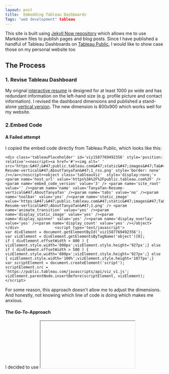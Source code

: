 ```yaml
---
layout: post
title:  Embedding Tableau Dashboards
Tags: "web development" tableau
---
```


This site is built using [Jekyll Now repository](https://github.com/barryclark/jekyll-now) which allows me to use Markdown files to publish pages and blog posts. Since I have published a handful of Tableau Dashboards on [Tableau Public](https://public.tableau.com/profile/tanya.t3433#!/), I would like to show case those on my personal website too

## The Process

### 1. Revise Tableau Dashboard 

My orignal [interactive resume](https://public.tableau.com/views/TanyaTan-Resume/AboutTanyaTan?:retry=yes&:display_count=y&publish=yes&:origin=viz_share_link) is designed for at least 1000 px wide and has redundant information on the left-hand size (e.g. profile picture and contact information). I revised the dashboard dimensions and published a stand-alone [vertical version](https://public.tableau.com/profile/tanya.t3433#!/vizhome/TanyaTan-Resume-vertical/AboutTanyaTan). The new dimension is 800x900 which works well for my website. 

### 2.Embed Code

#### A Failed attempt

I copied the embed code directly from Tableau Public, which looks like this: 

```
<div class='tableauPlaceholder' id='viz1587769492356' style='position: relative'><noscript><a href='#'><img alt=' ' src='https:&#47;&#47;public.tableau.com&#47;static&#47;images&#47;Ta&#47;TanyaTan-Resume-vertical&#47;AboutTanyaTan&#47;1_rss.png' style='border: none' /></a></noscript><object class='tableauViz'  style='display:none;'><param name='host_url' value='https%3A%2F%2Fpublic.tableau.com%2F' /> <param name='embed_code_version' value='3' /> <param name='site_root' value='' /><param name='name' value='TanyaTan-Resume-vertical&#47;AboutTanyaTan' /><param name='tabs' value='no' /><param name='toolbar' value='yes' /><param name='static_image' value='https:&#47;&#47;public.tableau.com&#47;static&#47;images&#47;Ta&#47;TanyaTan-Resume-vertical&#47;AboutTanyaTan&#47;1.png' /> <param name='animate_transition' value='yes' /><param name='display_static_image' value='yes' /><param name='display_spinner' value='yes' /><param name='display_overlay' value='yes' /><param name='display_count' value='yes' /></object></div>                <script type='text/javascript'>                    var divElement = document.getElementById('viz1587769492356');                    var vizElement = divElement.getElementsByTagName('object')[0];                    if ( divElement.offsetWidth > 800 ) { vizElement.style.width='800px';vizElement.style.height='927px';} else if ( divElement.offsetWidth > 500 ) { vizElement.style.width='800px';vizElement.style.height='927px';} else { vizElement.style.width='100%';vizElement.style.height='1077px';}                     var scriptElement = document.createElement('script');                    scriptElement.src = 'https://public.tableau.com/javascripts/api/viz_v1.js';                    vizElement.parentNode.insertBefore(scriptElement, vizElement);                </script>

```
For some reason, this approach doesn't allow me to adjust the dimensions. And honestly, not knowing which line of code is doing which makes me anxious. 

#### The Go-To-Approach

I decided to use <iframe> instead (inspired by [Data Viz For ALL](https://datavizforall.org/iframe-tableau.html) and [San Wang](https://san-wang.github.io/blog/Embed-Tableau-dashboard-into-github-page-post/) ). I added the following codes to the Markdown file, as plain text. No automatic indentation or code blocks. They should appear like plain body text in the markdown but will be rendered correctly on the site. 

```
<iframe frameborder="0" src="https://public.tableau.com/views/TanyaTan-Resume-vertical/AboutTanyaTan?:embed=yes&:display_count=yes&:showVizHome=no" width = '800' height = '900' scrolling='auto' allow></iframe>

```
iframe parameters: 

..* src: URL, specifies the link. Be sure to use the link that has '/views' instead of the direct address from the address bar (with '/profile')
..* width/height: adjust width/height in pixels
..* frameborder: width of frameborder in pixels; default is 1
..* loading = eager or lazy, determine whether the iframe is loaded immediatel (eager) or until the page reaches certain point. 
..* marginheight
..* marginwidth
..* scrolling: takes 'auto', 'yes', and 'no'

### Final Product

<iframe frameborder="0" src="https://public.tableau.com/views/TanyaTan-Resume-vertical/AboutTanyaTan?:embed=yes&:display_count=yes&:showVizHome=no" width = '800' height = '900' scrolling='auto' allow></iframe>



